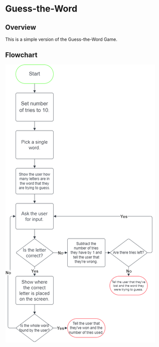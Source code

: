 # Guess-the-Word

## Overview 
This is a simple version of the Guess-the-Word Game.

## Flowchart
![Image](Guess-A-Word.drawio.png "icon")
